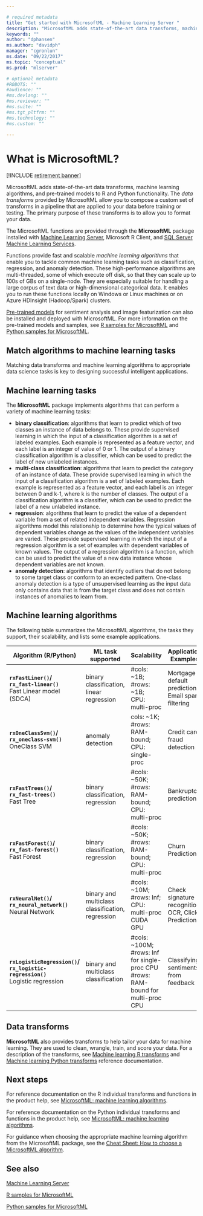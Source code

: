 ```yaml
---

# required metadata
title: "Get started with MicrosoftML - Machine Learning Server "
description: "MicrosoftML adds state-of-the-art data transforms, machine learning algorithms, and pre-trained models to R and Python functionality. The data transforms provided by MicrosoftML allow you to compose a custom set of transforms in a pipeline that are applied to your data before training or testing. The primary purpose of these transforms is to allow you to format your data. "
keywords: ""
author: "dphansen"
ms.author: "davidph"
manager: "cgronlun"
ms.date: "09/22/2017"
ms.topic: "conceptual"
ms.prod: "mlserver"

# optional metadata
#ROBOTS: ""
#audience: ""
#ms.devlang: ""
#ms.reviewer: ""
#ms.suite: ""
#ms.tgt_pltfrm: ""
#ms.technology: ""
#ms.custom: ""

---
```


# What is MicrosoftML?

[!INCLUDE [retirement banner](~/includes/machine-learning-server-retirement.md)]

MicrosoftML adds state-of-the-art data transforms, machine learning algorithms, and pre-trained models to R and Python functionality. The *data transforms* provided by MicrosoftML allow you to compose a custom set of transforms in a pipeline that are applied to your data before training or testing. The primary purpose of these transforms is to allow you to format your data. 

The MicrosoftML functions are provided through the **MicrosoftML** package installed with [Machine Learning Server](../what-is-machine-learning-server.md), Microsoft R Client, and [SQL Server Machine Learning Services](https://docs.microsoft.com/sql/advanced-analytics/getting-started-with-machine-learning-services).

Functions provide fast and scalable *machine learning algorithms* that enable you to tackle common machine learning tasks such as classification, regression, and anomaly detection. These high-performance algorithms are multi-threaded, some of which execute off disk, so that they can scale up to 100s of GBs on a single-node. They are especially suitable for handling a large corpus of text data or high-dimensional categorical data. It enables you to run these functions locally on Windows or Linux machines or on Azure HDInsight (Hadoop/Spark) clusters.

[Pre-trained models](../install/microsoftml-install-pretrained-models.md) for sentiment analysis and image featurization can also be installed and deployed with MicrosoftML. For more information on the pre-trained models and samples, see [R samples for MicrosoftML](sample-microsoftml.md) and [Python samples for MicrosoftML](../python/samples-microsoftml-python.md).

## Match algorithms to machine learning tasks

Matching data transforms and machine learning algorithms to appropriate data science tasks is key to designing successful intelligent applications.

## Machine learning tasks

The **MicrosoftML** package implements algorithms that can perform a variety of machine learning tasks:

- **binary classification**: algorithms that learn to predict which of two classes an instance of data belongs to. These provide supervised learning in which the input of a classification algorithm is a set of labeled examples. Each example is represented as a feature vector, and each label is an integer of value of 0 or 1. The output of a binary classification algorithm is a classifier, which can be used to predict the label of new unlabeled instances.
- **multi-class classification**: algorithms that learn to predict the category of an instance of data. These provide supervised learning in which the input of a classification algorithm is a set of labeled examples. Each example is represented as a feature vector, and each label is an integer between 0 and k-1, where k is the number of classes. The output of a classification algorithm is a classifier, which can be used to predict the label of a new unlabeled instance.
- **regression**: algorithms that learn to predict the value of a dependent variable from a set of related independent variables. Regression algorithms model this relationship to determine how the typical values of dependent variables change as the values of the independent variables are varied. These provide supervised learning in which the input of a regression algorithm is a set of examples with dependent variables of known values. The output of a regression algorithm is a function, which can be used to predict the value of a new data instance whose dependent variables are not known.
- **anomaly detection**: algorithms that identify outliers that do not belong to some target class or conform to an expected pattern. One-class anomaly detection is a type of unsupervised learning as the input data only contains data that is from the target class and does not contain instances of anomalies to learn from.

## Machine learning algorithms

The following table summarizes the MicrosoftML algorithms, the tasks they support, their scalability, and lists some example applications.

Algorithm (R/Python) | ML task supported | Scalability | Application Examples
--------- | ----------------- | ------------ | -----------
**`rxFastLiner()`/<br>`rx_fast-linear()`** <br>Fast Linear model <br>(SDCA) |  binary classification, linear regression | #cols: ~1B;<br> #rows: ~1B;<br> CPU: multi-proc | Mortgage default prediction, Email spam filtering
**`rxOneClassSvm()`/<br>`rx_oneclass-svm()`** <br>OneClass SVM | anomaly detection | cols: ~1K;<br> #rows: RAM-bound;<br> CPU: single-proc | Credit card fraud detection
**`rxFastTrees()`/<br>`rx_fast-trees()`** <br>Fast Tree | binary classification, regression | #cols: ~50K;<br> #rows: RAM-bound;<br> CPU: multi-proc | Bankruptcy prediction
**`rxFastForest()`/<br>`rx_fast-forest()`** <br>Fast Forest | binary classification, regression | #cols: ~50K;<br> #rows: RAM-bound;<br> CPU: multi-proc | Churn Prediction
**`rxNeuralNet()`/<br>`rx_neural_network()`** <br>Neural Network | binary and multiclass classification, regression | #cols: ~10M;<br> #rows: Inf;<br> CPU: multi-proc CUDA GPU | Check signature recognition, OCR, Click Prediction
**`rxLogisticRegression()`/<br>`rx_logistic-regression()`** <br>Logistic regression | binary and multiclass classification |#cols: ~100M; <br>#rows: Inf for single-proc CPU<br> #rows: RAM-bound for multi-proc CPU| Classifying sentiments from feedback

## Data transforms

**MicrosoftML** also provides transforms to help tailor your data for machine learning. They are used to clean, wrangle, train, and score your data. For a description of the transforms, see [Machine learning R transforms](~/r-reference/microsoftml/microsoftml-package.md#ml-transforms) and [Machine learning Python transforms](~//sql/machine-learning/python/ref-py-microsoftml#ml-transforms) reference documentation.


## Next steps

For reference documentation on the R individual transforms and functions in the product help, see [MicrosoftML: machine learning algorithms](../r-reference/microsoftml/microsoftml-package.md).

For reference documentation on the Python individual transforms and functions in the product help, see [MicrosoftML: machine learning algorithms](/sql/machine-learning/python/ref-py-microsoftml).

For guidance when choosing the appropriate machine learning algorithm from the MicrosoftML package, see the [Cheat Sheet: How to choose a MicrosoftML algorithm](how-to-choose-microsoftml-algorithms-cheatsheet.md).

## See also

[Machine Learning Server](../what-is-machine-learning-server.md)   

[R samples for MicrosoftML](sample-microsoftml.md)

[Python samples for MicrosoftML](../python/samples-microsoftml-python.md) 